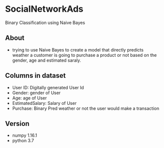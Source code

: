 # SocialNetworkAds
Binary Classification using Naive Bayes

## About 
* trying to use Naive Bayes to create a model that directly predicts weather a customer is going to purchase a product or not based on the gender, age and estimated saraly.

## Columns in dataset
* User ID: Digitally generated User Id
* Gender: gender of User
* Age: age of User
* EstimatedSalary: Salary of User
* Purchase: Binary Pred weather or not the user would make a transaction

## Version
* numpy 1.16.1
* python 3.7

